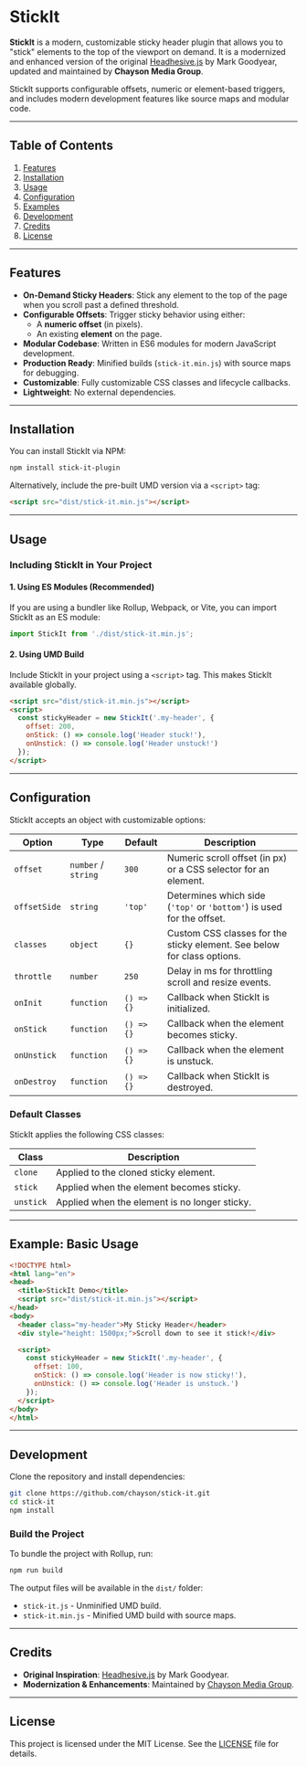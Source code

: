 # StickIt

**StickIt** is a modern, customizable sticky header plugin that allows you to "stick" elements to the top of the viewport on demand. It is a modernized and enhanced version of the original [Headhesive.js](https://github.com/markgoodyear/headhesive.js) by Mark Goodyear, updated and maintained by **Chayson Media Group**.

StickIt supports configurable offsets, numeric or element-based triggers, and includes modern development features like source maps and modular code.

---

## Table of Contents

1. [Features](#features)
2. [Installation](#installation)
3. [Usage](#usage)
4. [Configuration](#configuration)
5. [Examples](#examples)
6. [Development](#development)
7. [Credits](#credits)
8. [License](#license)

---

## Features

- **On-Demand Sticky Headers**: Stick any element to the top of the page when you scroll past a defined threshold.
- **Configurable Offsets**: Trigger sticky behavior using either:
  - A **numeric offset** (in pixels).
  - An existing **element** on the page.
- **Modular Codebase**: Written in ES6 modules for modern JavaScript development.
- **Production Ready**: Minified builds (`stick-it.min.js`) with source maps for debugging.
- **Customizable**: Fully customizable CSS classes and lifecycle callbacks.
- **Lightweight**: No external dependencies.

---

## Installation

You can install StickIt via NPM:

```bash
npm install stick-it-plugin
```

Alternatively, include the pre-built UMD version via a `<script>` tag:

```html
<script src="dist/stick-it.min.js"></script>
```

---

## Usage

### Including StickIt in Your Project

#### 1. **Using ES Modules (Recommended)**

If you are using a bundler like Rollup, Webpack, or Vite, you can import StickIt as an ES module:

```javascript
import StickIt from './dist/stick-it.min.js';
```

#### 2. **Using UMD Build**

Include StickIt in your project using a `<script>` tag. This makes StickIt available globally.

```html
<script src="dist/stick-it.min.js"></script>
<script>
  const stickyHeader = new StickIt('.my-header', {
    offset: 200,
    onStick: () => console.log('Header stuck!'),
    onUnstick: () => console.log('Header unstuck!')
  });
</script>
```

---

## Configuration

StickIt accepts an object with customizable options:

| Option           | Type                | Default                | Description                                                                 |
|------------------|---------------------|------------------------|-----------------------------------------------------------------------------|
| `offset`         | `number` / `string`| `300`                  | Numeric scroll offset (in px) or a CSS selector for an element.             |
| `offsetSide`     | `string`           | `'top'`                | Determines which side (`'top'` or `'bottom'`) is used for the offset.       |
| `classes`        | `object`           | `{}`                   | Custom CSS classes for the sticky element. See below for class options.     |
| `throttle`       | `number`           | `250`                  | Delay in ms for throttling scroll and resize events.                        |
| `onInit`         | `function`         | `() => {}`             | Callback when StickIt is initialized.                                       |
| `onStick`        | `function`         | `() => {}`             | Callback when the element becomes sticky.                                   |
| `onUnstick`      | `function`         | `() => {}`             | Callback when the element is unstuck.                                       |
| `onDestroy`      | `function`         | `() => {}`             | Callback when StickIt is destroyed.                                         |

### Default Classes

StickIt applies the following CSS classes:

| Class               | Description                                         |
|----------------------|-----------------------------------------------------|
| `clone`             | Applied to the cloned sticky element.               |
| `stick`             | Applied when the element becomes sticky.            |
| `unstick`           | Applied when the element is no longer sticky.       |

---

## Example: Basic Usage

```html
<!DOCTYPE html>
<html lang="en">
<head>
  <title>StickIt Demo</title>
  <script src="dist/stick-it.min.js"></script>
</head>
<body>
  <header class="my-header">My Sticky Header</header>
  <div style="height: 1500px;">Scroll down to see it stick!</div>

  <script>
    const stickyHeader = new StickIt('.my-header', {
      offset: 100,
      onStick: () => console.log('Header is now sticky!'),
      onUnstick: () => console.log('Header is unstuck.')
    });
  </script>
</body>
</html>
```

---

## Development

Clone the repository and install dependencies:

```bash
git clone https://github.com/chayson/stick-it.git
cd stick-it
npm install
```

### Build the Project

To bundle the project with Rollup, run:

```bash
npm run build
```

The output files will be available in the `dist/` folder:
- `stick-it.js` - Unminified UMD build.
- `stick-it.min.js` - Minified UMD build with source maps.

---

## Credits

- **Original Inspiration**: [Headhesive.js](https://github.com/markgoodyear/headhesive.js) by Mark Goodyear.
- **Modernization & Enhancements**: Maintained by [Chayson Media Group](https://chayson.com).

---

## License

This project is licensed under the MIT License. See the [LICENSE](LICENSE) file for details.

